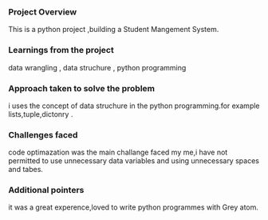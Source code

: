 ### Project Overview

 This is a python project ,building a Student Mangement System.


### Learnings from the project

 data wrangling , data struchure , python programming


### Approach taken to solve the problem

 i uses the concept of data struchure in the python programming.for example lists,tuple,dictonry .


### Challenges faced

 code optimazation was the main challange faced my me,i have not permitted to use unnecessary data variables and using unnecessary spaces and tabes.


### Additional pointers

 it was a great experence,loved to write python  programmes  with Grey atom.


